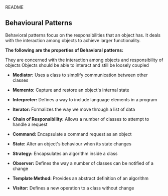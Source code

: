 README

## Behavioural Patterns

Behavioral patterns focus on the responsibilities that an object has. It deals with the interaction among objects to achieve larger functionality.

**The following are the properties of Behavioral patterns:**

They are concerned with the interaction among objects and responsibility of objects
Objects should be able to interact and still be loosely coupled

  + **Mediator:**  Uses a class to simplify communication between other classes  

  + **Memento:** Capture and restore an object's internal state

  + **Interpreter:** Defines a way to include language elements in a program

  + **Iterator:** Formalizes the way we move through a list of data  

  + **Chain of Responsibility:**  Allows a number of classes to attempt to handle a request  

  + **Command:** Encapsulate a command request as an object

  + **State:** Alter an object's behaviour when its state changes

  + **Strategy:** Encapsulates an algorithm inside a class

  + **Observer:**  Defines the way a number of classes can be notified of a change

  + **Template Method:**  Provides an abstract definition of an algorithm  

  + **Visitor:** Defines a new operation to a class without change


